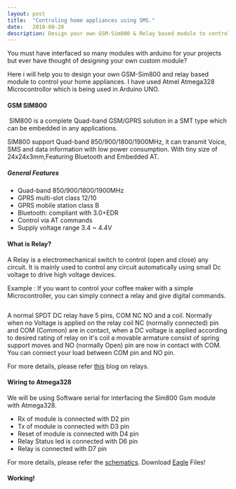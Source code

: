 ```yaml
---
layout: post
title:  "Controling home appliances using SMS."
date:   2018-08-28
description: Design your own GSM-Sim800 & Relay based module to control your home appliances.
---
```


<p class="intro"><span class="dropcap">Y</span>ou must have interfaced so many modules with arduino for your projects but ever have thought of designing your own custom  module?
</p>
<p class="intro">
Here i will help you to design your own GSM-Sim800 and relay based module to control your home appliances. I have used Atmel Atmega328 Microcontrollor which is being used in Arduino UNO.
</p>

#### GSM SIM800

<img src="{{ '/assets/img/Sim800.jpg' | prepend: site.baseurl }}" alt="">  
SIM800 is a complete Quad-band GSM/GPRS solution in a SMT type which can be embedded in any applications.

SIM800 support Quad-band 850/900/1800/1900MHz, it can transmit Voice, SMS and data information with low power consumption. With tiny size of 24x24x3mm,Featuring Bluetooth and Embedded AT.


##### General Features
* Quad-band 850/900/1800/1900MHz
* GPRS multi-slot class 12/10
* GPRS mobile station class B
* Bluetooth: compliant with 3.0+EDR
* Control via AT commands
* Supply voltage range 3.4 ~ 4.4V


#### What is Relay?

A Relay is a electromechanical switch to control (open and close) any circuit. It is mainly used to control any circuit automatically using small Dc voltage to drive high voltage devices.

Example : If you want to control your coffee maker with a simple Microcontroller, you can simply connect a relay and give digital commands.

<img src="{{ '/assets/img/Relay.gif' | prepend: site.baseurl }}" alt=""> 

A normal SPDT DC relay have 5 pins, COM NC NO and a coil. Normally when no Voltage is applied on the relay coil NC (normally connected) pin and COM (Common) are in contact, when a DC voltage is applied according to desired rating of relay on it's coil a movable armature consist of spring support moves and NO (normally Open) pin are now in contact with COM. You can connect your load between COM pin and NO pin.

For more details, please refer [this][Relay] blog on relays.


#### Wiring to Atmega328

We will be using Software serial for interfacing the Sim800 Gsm module with Atmega328.

* Rx of module is connected with D2 pin
* Tx of module is connected with D3 pin
* Reset of module is connected with D4 pin
* Relay Status led is connected with D6 pin
* Relay is connected with D7 pin

For more details, please refer the [schematics][Sch_GSM]. Download [Eagle][Eagle_GSM] Files!

#### Working!




[Sch_GSM]: https://github.com/Farogh007/Projects/blob/master/EMBEDDED_PROJECTS/GSM_RELAY_MODULE/EAGLE_FILE/Schematic.pdf
[Relay]: https://www.electronics-tutorials.ws/io/io_5.html
[Eagle_GSM]: https://github.com/Farogh007/Projects/tree/master/EMBEDDED_PROJECTS/GSM_RELAY_MODULE/EAGLE_FILE
